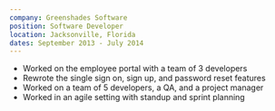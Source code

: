 ```yaml
---
company: Greenshades Software
position: Software Developer
location: Jacksonville, Florida
dates: September 2013 - July 2014
---
```


- Worked on the employee portal with a team of 3 developers
- Rewrote the single sign on, sign up, and password reset features
- Worked on a team of 5 developers, a QA, and a project manager
- Worked in an agile setting with standup and sprint planning
